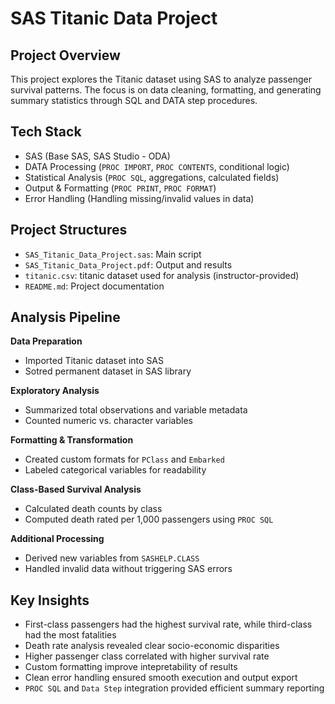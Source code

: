 # SAS Titanic Data Project
## Project Overview
This project explores the Titanic dataset using SAS to analyze passenger survival patterns. The focus is on data cleaning, formatting, and generating summary statistics through SQL and DATA step procedures.

## Tech Stack
- SAS (Base SAS, SAS Studio - ODA)
- DATA Processing (`PROC IMPORT`, `PROC CONTENTS`, conditional logic)
- Statistical Analysis (`PROC SQL`, aggregations, calculated fields)
- Output & Formatting (`PROC PRINT`, `PROC FORMAT`)
- Error Handling (Handling missing/invalid values in data)

## Project Structures
- `SAS_Titanic_Data_Project.sas`: Main script
- `SAS_Titanic_Data_Project.pdf`: Output and results
- `titanic.csv`: titanic dataset used for analysis (instructor-provided)
- `README.md`: Project documentation

## Analysis Pipeline
**Data Preparation**
- Imported Titanic dataset into SAS
- Sotred permanent dataset in SAS library

**Exploratory Analysis**
- Summarized total observations and variable metadata
- Counted numeric vs. character variables

**Formatting & Transformation**
- Created custom formats for `PClass` and `Embarked`
- Labeled categorical variables for readability

**Class-Based Survival Analysis**
- Calculated death counts by class
- Computed death rated per 1,000 passengers using `PROC SQL`

**Additional Processing**
- Derived new variables from `SASHELP.CLASS`
- Handled invalid data without triggering SAS errors

## Key Insights
- First-class passengers had the highest survival rate, while third-class had the most fatalities
- Death rate analysis revealed clear socio-economic disparities
- Higher passenger class correlated with higher survival rate
- Custom formatting improve intepretability of results
- Clean error handling ensured smooth execution and output export
- `PROC SQL` and `Data Step` integration provided efficient summary reporting 
